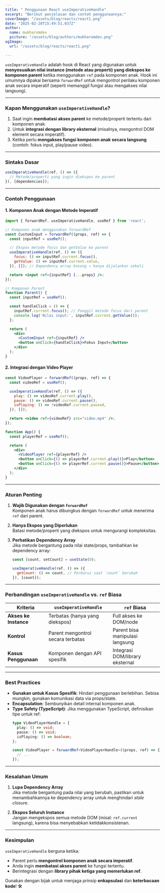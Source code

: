 ```yaml
---
title: " Penggunaan React useImperativeHandle"
excerpt: "Berikut penjelasan dan contoh penggunaannya:"
coverImage: "/assets/blog/reacts/react1.png"
date: "2025-02-28T15:49:51.037Z"
author:
  name: mukharomdev
  picture: "/assets/blog/authors/mukharomdev.png"
ogImage:
  url: "/assets/blog/reacts/react1.png"

---
```

`useImperativeHandle` adalah hook di React yang digunakan untuk **menyesuaikan nilai instance (metode atau properti) yang diekspos ke komponen parent** ketika menggunakan `ref` pada komponen anak. Hook ini umumnya dipakai bersama `forwardRef` untuk mengontrol perilaku komponen anak secara imperatif (seperti memanggil fungsi atau mengakses nilai langsung).

---

### **Kapan Menggunakan `useImperativeHandle`?**
1. Saat ingin **membatasi akses parent** ke metode/properti tertentu dari komponen anak.
2. Untuk **integrasi dengan library eksternal** (misalnya, mengontrol DOM element secara imperatif).
3. Ketika perlu **mengakses fungsi komponen anak secara langsung** (contoh: fokus input, play/pause video).

---

### **Sintaks Dasar**
```javascript
useImperativeHandle(ref, () => ({
  // Metode/properti yang ingin diekspos ke parent
}), [dependencies]);
```

---

### **Contoh Penggunaan**
#### 1. **Komponen Anak dengan Metode Imperatif**
```jsx
import { forwardRef, useImperativeHandle, useRef } from 'react';

// Komponen anak menggunakan forwardRef
const CustomInput = forwardRef((props, ref) => {
  const inputRef = useRef();

  // Ekspos metode focus dan getValue ke parent
  useImperativeHandle(ref, () => ({
    focus: () => inputRef.current.focus(),
    getValue: () => inputRef.current.value,
  }), []); // Dependency array kosong → hanya dijalankan sekali

  return <input ref={inputRef} {...props} />;
});

// Komponen Parent
function Parent() {
  const inputRef = useRef();

  const handleClick = () => {
    inputRef.current.focus(); // Panggil metode focus dari parent
    console.log('Nilai input:', inputRef.current.getValue());
  };

  return (
    <div>
      <CustomInput ref={inputRef} />
      <button onClick={handleClick}>Fokus Input</button>
    </div>
  );
}
```

#### 2. **Integrasi dengan Video Player**
```jsx
const VideoPlayer = forwardRef((props, ref) => {
  const videoRef = useRef();

  useImperativeHandle(ref, () => ({
    play: () => videoRef.current.play(),
    pause: () => videoRef.current.pause(),
    isPlaying: () => !videoRef.current.paused,
  }), []);

  return <video ref={videoRef} src="video.mp4" />;
});

function App() {
  const playerRef = useRef();

  return (
    <div>
      <VideoPlayer ref={playerRef} />
      <button onClick={() => playerRef.current.play()}>Play</button>
      <button onClick={() => playerRef.current.pause()}>Pause</button>
    </div>
  );
}
```

---

### **Aturan Penting**
1. **Wajib Digunakan dengan `forwardRef`**  
   Komponen anak harus dibungkus dengan `forwardRef` untuk menerima `ref` dari parent.

2. **Hanya Ekspos yang Diperlukan**  
   Batasi metode/properti yang diekspos untuk mengurangi kompleksitas.

3. **Perhatikan Dependency Array**  
   Jika metode bergantung pada nilai state/props, tambahkan ke dependency array:
   ```javascript
   const [count, setCount] = useState(0);

   useImperativeHandle(ref, () => ({
     getCount: () => count, // Perbarui saat `count` berubah
   }), [count]);
   ```

---

### **Perbandingan `useImperativeHandle` vs. `ref` Biasa**
| **Kriteria**          | `useImperativeHandle`          | `ref` Biasa                  |
|-----------------------|--------------------------------|------------------------------|
| **Akses ke Instance** | Terbatas (hanya yang diekspos) | Full akses ke DOM/node       |
| **Kontrol**           | Parent mengontrol secara terbatas | Parent bisa manipulasi langsung |
| **Kasus Penggunaan**  | Komponen dengan API spesifik   | Integrasi DOM/library eksternal |

---

### **Best Practices**
- **Gunakan untuk Kasus Spesifik**: Hindari penggunaan berlebihan. Sebisa mungkin, gunakan komunikasi data via props/state.
- **Encapsulation**: Sembunyikan detail internal komponen anak.
- **Type Safety (TypeScript)**: Jika menggunakan TypeScript, definisikan tipe untuk ref:
  ```typescript
  type VideoPlayerHandle = {
    play: () => void;
    pause: () => void;
    isPlaying: () => boolean;
  };

  const VideoPlayer = forwardRef<VideoPlayerHandle>((props, ref) => {
    // ...
  });
  ```

---

### **Kesalahan Umum**
1. **Lupa Dependency Array**  
   Jika metode bergantung pada nilai yang berubah, pastikan untuk menambahkannya ke dependency array untuk menghindari *stale closure*.

2. **Ekspos Seluruh Instance**  
   Jangan mengekspos semua metode DOM (misal: `ref.current` langsung), karena bisa menyebabkan ketidakkonsistenan.

---

### **Kesimpulan**
`useImperativeHandle` berguna ketika:
- Parent perlu **mengontrol komponen anak secara imperatif**.
- Anda ingin **membatasi akses parent** ke fungsi tertentu.
- Berintegrasi dengan **library pihak ketiga yang memerlukan ref**.

Gunakan dengan bijak untuk menjaga prinsip **enkapsulasi** dan **keterbacaan kode**! 🛠️